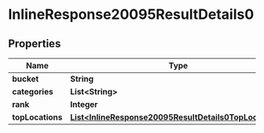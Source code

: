 # InlineResponse20095ResultDetails0

## Properties
Name | Type | Description | Notes
------------ | ------------- | ------------- | -------------
**bucket** | **String** |  | 
**categories** | **List&lt;String&gt;** |  | 
**rank** | **Integer** |  |  [optional]
**topLocations** | [**List&lt;InlineResponse20095ResultDetails0TopLocations&gt;**](InlineResponse20095ResultDetails0TopLocations.md) |  | 
